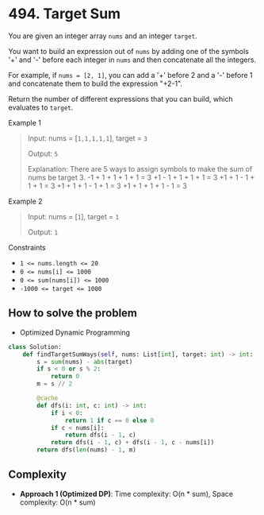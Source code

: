 # 494. Target Sum
<Badge type="warning" text="Medium" />[<Badge type="info" text="LeetCode" />](https://leetcode.com/problems/target-sum/)

You are given an integer array `nums` and an integer `target`.

You want to build an expression out of `nums` by adding one of the symbols '+' and '-' before each integer in `nums` and then concatenate all the integers.

For example, if `nums = [2, 1]`, you can add a '+' before 2 and a '-' before 1 and concatenate them to build the expression "+2-1".

Return the number of different expressions that you can build, which evaluates to `target`.

Example 1
> Input: nums = [`1,1,1,1,1`], target = `3`
>
> Output: `5`
>
> Explanation: There are 5 ways to assign symbols to make the sum of nums be target 3.
> -1 + 1 + 1 + 1 + 1 = 3
> +1 - 1 + 1 + 1 + 1 = 3
> +1 + 1 - 1 + 1 + 1 = 3
> +1 + 1 + 1 - 1 + 1 = 3
> +1 + 1 + 1 + 1 - 1 = 3

Example 2
> Input: nums = [`1`], target = `1`
>
> Output: `1`

Constraints
- `1 <= nums.length <= 20`
- `0 <= nums[i] <= 1000`
- `0 <= sum(nums[i]) <= 1000`
- `-1000 <= target <= 1000`

## How to solve the problem

- Optimized Dynamic Programming

```python
class Solution:
    def findTargetSumWays(self, nums: List[int], target: int) -> int:
        s = sum(nums) - abs(target)
        if s < 0 or s % 2:
            return 0
        m = s // 2  

        @cache  
        def dfs(i: int, c: int) -> int:
            if i < 0:
                return 1 if c == 0 else 0
            if c < nums[i]:
                return dfs(i - 1, c)  
            return dfs(i - 1, c) + dfs(i - 1, c - nums[i]) 
        return dfs(len(nums) - 1, m)


```

## Complexity
- **Approach 1 (Optimized DP)**: Time complexity: O(n * sum), Space complexity: O(n * sum)
